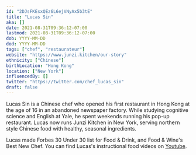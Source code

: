 ```yaml
---
id: "2DJsFKEsxQEz6L6ejVNyAx5b3tE"
title: "Lucas Sin"
aka: []
date: 2021-08-31T09:36:12-07:00
lastmod: 2021-08-31T09:36:12-07:00
dob: YYYY-MM-DD
dod: YYYY-MM-DD
tags: ["chef", "restaurateur"]
website: "https://www.junzi.kitchen/our-story"
ethnicity: ["Chinese"]
birthLocation: "Hong Kong"
location: ["New York"]
influencedBy: []
twitter: "https://twitter.com/chef_lucas_sin"
draft: false
---
```


Lucas Sin is a Chinese chef who opened his first restaurant in Hong Kong at the
age of 16 in an abandoned newspaper factory. While studying cognitive science
and English at Yale, he spent weekends running his pop-up restaurant. Lucas now
runs Junzi Kitchen in New York, serving northern style Chinese food with
healthy, seasonal ingredients.

Lucas made Forbes 30 Under 30 list for Food & Drink, and Food & Wine's Best New
Chef. You can find Lucas's instructional food videos on
[Youtube](https://www.youtube.com/results?search_query=lucas+sin).
